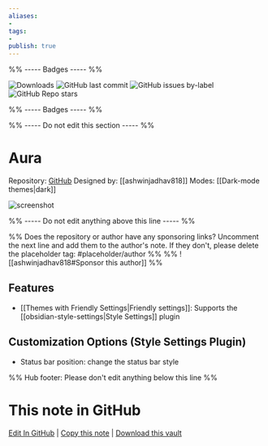 ```yaml
---
aliases:
- 
tags: 
- 
publish: true
---
```


%% ----- Badges ----- %%

![Downloads](https://img.shields.io/badge/downloads-203-573E7A?style=for-the-badge&logo=)
![GitHub last commit](https://img.shields.io/github/last-commit/ashwinjadhav818/obsidian-aura?color=573E7A&label=last%20update&logo=github&style=for-the-badge)
![GitHub issues by-label](https://img.shields.io/github/issues/ashwinjadhav818/obsidian-aura/help%20wanted?color=573E7A&logo=github&style=for-the-badge) 
![GitHub Repo stars](https://img.shields.io/github/stars/ashwinjadhav818/obsidian-aura?color=573E7A&logo=github&style=for-the-badge)

%% ----- Badges ----- %%

%% ----- Do not edit this section ----- %%

# Aura

Repository: [GitHub](https://github.com/ashwinjadhav818/obsidian-aura)
Designed by: [[ashwinjadhav818]]
Modes: [[Dark-mode themes|dark]]



![screenshot](https://github.com/ashwinjadhav818/obsidian-aura/raw/master/assets/screenshot-preview.png)

%% ----- Do not edit anything above this line ----- %% 

%% Does the repository or author have any sponsoring links? Uncomment the next line and add them to the author's note. If they don't, please delete the placeholder tag: #placeholder/author %%
%% ![[ashwinjadhav818#Sponsor this author]] %%


## Features

- [[Themes with Friendly Settings|Friendly settings]]: Supports the [[obsidian-style-settings|Style Settings]] plugin

## Customization Options (Style Settings Plugin) 
- Status bar position: change the status bar style


%% Hub footer: Please don't edit anything below this line %%

# This note in GitHub

<span class="git-footer">[Edit In GitHub](https://github.dev/obsidian-community/obsidian-hub/blob/main/02%20-%20Community%20Expansions/02.05%20All%20Community%20Expansions/Themes/Aura.md "git-hub-edit-note") | [Copy this note](https://raw.githubusercontent.com/obsidian-community/obsidian-hub/main/02%20-%20Community%20Expansions/02.05%20All%20Community%20Expansions/Themes/Aura.md "git-hub-copy-note") | [Download this vault](https://github.com/obsidian-community/obsidian-hub/archive/refs/heads/main.zip "git-hub-download-vault") </span>
